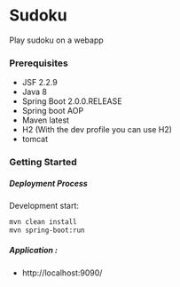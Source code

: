 # Sudoku
Play sudoku on a webapp

### Prerequisites
- JSF 2.2.9
- Java 8
- Spring Boot 2.0.0.RELEASE 
- Spring boot AOP
- Maven latest
- H2 (With the dev profile you can use H2)
- tomcat

### Getting Started
##### Deployment Process

Development start:
```sh
mvn clean install
mvn spring-boot:run
```

#####  Application :
- http://localhost:9090/
